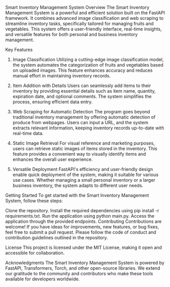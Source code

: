 Smart Inventory Management System
Overview
The Smart Inventory Management System is a powerful and efficient solution built on the FastAPI framework. It combines advanced image classification and web scraping to streamline inventory tasks, specifically tailored for managing fruits and vegetables. This system offers a user-friendly interface, real-time insights, and versatile features for both personal and business inventory management.

Key Features
1. Image Classification
Utilizing a cutting-edge image classification model, the system automates the categorization of fruits and vegetables based on uploaded images. This feature enhances accuracy and reduces manual effort in maintaining inventory records.

2. Item Addition with Details
Users can seamlessly add items to their inventory by providing essential details such as item name, quantity, expiration date, and optional comments. The system simplifies the process, ensuring efficient data entry.

3. Web Scraping for Automatic Detection
The program goes beyond traditional inventory management by offering automatic detection of produce from webpages. Users can input a URL, and the system extracts relevant information, keeping inventory records up-to-date with real-time data.

4. Static Image Retrieval
For visual reference and marketing purposes, users can retrieve static images of items stored in the inventory. This feature provides a convenient way to visually identify items and enhances the overall user experience.

5. Versatile Deployment
FastAPI's efficiency and user-friendly design enable quick deployment of the system, making it suitable for various use cases. Whether managing a small personal inventory or a larger business inventory, the system adapts to different user needs.

Getting Started
To get started with the Smart Inventory Management System, follow these steps:

Clone the repository.
Install the required dependencies using pip install -r requirements.txt.
Run the application using python main.py.
Access the application through the provided endpoints.
Contributing
Contributions are welcome! If you have ideas for improvements, new features, or bug fixes, feel free to submit a pull request. Please follow the code of conduct and contribution guidelines outlined in the repository.

License
This project is licensed under the MIT License, making it open and accessible for collaboration.

Acknowledgments
The Smart Inventory Management System is powered by FastAPI, Transformers, Torch, and other open-source libraries. We extend our gratitude to the community and contributors who make these tools available for developers worldwide.
